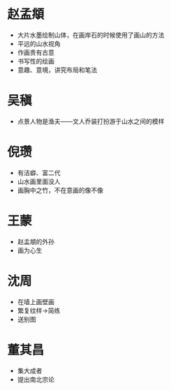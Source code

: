 # 赵孟頫

- 大片水墨绘制山体，在画岸石的时候使用了画山的方法
- 平远的山水视角
- 作画贵有古意
- 书写性的绘画
- 意趣、意境，讲究布局和笔法

# 吴稹

- 点景人物是渔夫——文人乔装打扮游于山水之间的模样

# 倪瓒

- 有洁癖、富二代
- 山水画里面没人
- 画胸中之竹，不在意画的像不像

# 王蒙

- 赵孟頫的外孙
- 画为心生

# 沈周

- 在墙上画壁画
- 繁复纹样→简练
- 送别图

# 董其昌

- 集大成者
- 提出南北宗论